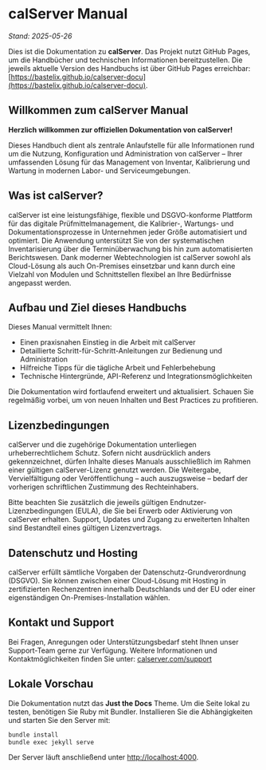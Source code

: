 # calServer Manual

*Stand: 2025-05-26*

Dies ist die Dokumentation zu **calServer**. Das Projekt nutzt GitHub Pages, um die Handbücher und technischen Informationen bereitzustellen. Die jeweils aktuelle Version des Handbuchs ist über GitHub Pages erreichbar: [https://bastelix.github.io/calserver-docu](https://bastelix.github.io/calserver-docu).

## Willkommen zum calServer Manual

**Herzlich willkommen zur offiziellen Dokumentation von calServer!**

Dieses Handbuch dient als zentrale Anlaufstelle für alle Informationen rund um die Nutzung, Konfiguration und Administration von calServer – Ihrer umfassenden Lösung für das Management von Inventar, Kalibrierung und Wartung in modernen Labor- und Serviceumgebungen.

## Was ist calServer?

calServer ist eine leistungsfähige, flexible und DSGVO-konforme Plattform für das digitale Prüfmittelmanagement, die Kalibrier-, Wartungs- und Dokumentationsprozesse in Unternehmen jeder Größe automatisiert und optimiert. Die Anwendung unterstützt Sie von der systematischen Inventarisierung über die Terminüberwachung bis hin zum automatisierten Berichtswesen. Dank moderner Webtechnologien ist calServer sowohl als Cloud-Lösung als auch On-Premises einsetzbar und kann durch eine Vielzahl von Modulen und Schnittstellen flexibel an Ihre Bedürfnisse angepasst werden.

## Aufbau und Ziel dieses Handbuchs

Dieses Manual vermittelt Ihnen:

* Einen praxisnahen Einstieg in die Arbeit mit calServer
* Detaillierte Schritt-für-Schritt-Anleitungen zur Bedienung und Administration
* Hilfreiche Tipps für die tägliche Arbeit und Fehlerbehebung
* Technische Hintergründe, API-Referenz und Integrationsmöglichkeiten

Die Dokumentation wird fortlaufend erweitert und aktualisiert. Schauen Sie regelmäßig vorbei, um von neuen Inhalten und Best Practices zu profitieren.

## Lizenzbedingungen

calServer und die zugehörige Dokumentation unterliegen urheberrechtlichem Schutz. Sofern nicht ausdrücklich anders gekennzeichnet, dürfen Inhalte dieses Manuals ausschließlich im Rahmen einer gültigen calServer-Lizenz genutzt werden. Die Weitergabe, Vervielfältigung oder Veröffentlichung – auch auszugsweise – bedarf der vorherigen schriftlichen Zustimmung des Rechteinhabers.

Bitte beachten Sie zusätzlich die jeweils gültigen Endnutzer-Lizenzbedingungen (EULA), die Sie bei Erwerb oder Aktivierung von calServer erhalten. Support, Updates und Zugang zu erweiterten Inhalten sind Bestandteil eines gültigen Lizenzvertrags.

## Datenschutz und Hosting

calServer erfüllt sämtliche Vorgaben der Datenschutz-Grundverordnung (DSGVO). Sie können zwischen einer Cloud-Lösung mit Hosting in zertifizierten Rechenzentren innerhalb Deutschlands und der EU oder einer eigenständigen On-Premises-Installation wählen.

## Kontakt und Support

Bei Fragen, Anregungen oder Unterstützungsbedarf steht Ihnen unser Support-Team gerne zur Verfügung. Weitere Informationen und Kontaktmöglichkeiten finden Sie unter: [calserver.com/support](https://calserver.com/support)

## Lokale Vorschau

Die Dokumentation nutzt das **Just the Docs** Theme. Um die Seite lokal zu testen, benötigen Sie Ruby mit Bundler. Installieren Sie die Abhängigkeiten und starten Sie den Server mit:

```bash
bundle install
bundle exec jekyll serve
```

Der Server läuft anschließend unter <http://localhost:4000>.
